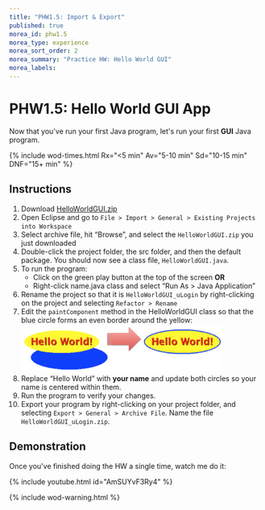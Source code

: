 ```yaml
---
title: "PHW1.5: Import & Export"
published: true
morea_id: phw1.5
morea_type: experience
morea_sort_order: 2
morea_summary: "Practice HW: Hello World GUI"
morea_labels:
---
```


# PHW1.5: Hello World GUI App

Now that you've run your first Java program, let's run your first **GUI** Java program.

{% include wod-times.html Rx="<5 min" Av="5-10 min" Sd="10-15 min" DNF="15+ min" %}

## Instructions

1. Download [HelloWorldGUI.zip](HelloWorldGUI.zip)
1. Open Eclipse and go to `File > Import > General > Existing Projects into Workspace`
1. Select archive file, hit “Browse”, and select the `HelloWorldGUI.zip` you just downloaded
1. Double-click the project folder, the src folder, and then the default package. You should now see a class file, `HelloWorldGUI.java`.
1. To run the program:
    -  Click on the green play button at the top of the screen **OR**
    - Right-click name.java class and select “Run As > Java Application”
1. Rename the project so that it is `HelloWorldGUI_uLogin` by right-clicking on the project and selecting `Refactor > Rename`
1. Edit the `paintComponent` method in the HelloWorldGUI class so that the blue circle forms an even border around the yellow:
<a href="hwgui.png"><img src="hwgui.png" width="400"/></a>
2. Replace “Hello World” with **your name** and update both circles so your name is centered within them.
2. Run the program to verify your changes.
3. Export your program by right-clicking on your project folder, and selecting `Export > General > Archive File`. Name the file `HelloWorldGUI_uLogin.zip`.


## Demonstration

Once you've finished doing the HW a single time, watch me do it:

{% include youtube.html id="AmSUYvF3Ry4" %}

{% include wod-warning.html %}
